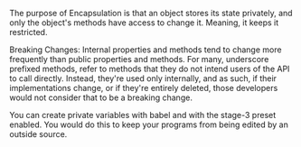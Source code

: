 <!-- What is the purpose of Encapsulation? -->

 The purpose of Encapsulation is that an object stores its state privately, and only the object's methods have access to change it. Meaning, it keeps it restricted.



<!-- What were some of the problems with closures and the underscore prefix? -->

Breaking Changes: Internal properties and methods tend to change more frequently than public properties and methods. For many, underscore prefixed methods, refer to methods that they do not intend users of the API to call directly. Instead, they're used only internally, and as such, if their implementations change, or if they're entirely deleted, those developers would not consider that to be a breaking change.


<!-- How do we create private variables in a ES6 Class? Why would you do this? -->

You can create private variables with babel and with the stage-3 preset enabled. You would do this to keep your programs from being edited by an outside source.

<!-- afternoon project -->
